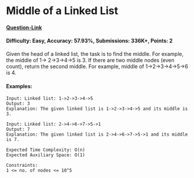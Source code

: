 # Middle of a Linked List
#### [Question-Link](https://www.geeksforgeeks.org/problems/finding-middle-element-in-a-linked-list/1)
#### Difficulty: Easy, Accuracy: 57.93%, Submissions: 336K+, Points: 2

Given the head of a linked list, the task is to find the middle. For example, the middle of 1-> 2->3->4->5 is 3. If there are two middle nodes (even count), return the second middle. For example, middle of 1->2->3->4->5->6 is 4.

#### Examples:
```
Input: Linked list: 1->2->3->4->5
Output: 3
Explanation: The given linked list is 1->2->3->4->5 and its middle is 3.
```
```
Input: Linked list: 2->4->6->7->5->1
Output: 7 
Explanation: The given linked list is 2->4->6->7->5->1 and its middle is 7.
```
```
Expected Time Complexity: O(n)
Expected Auxiliary Space: O(1)
```
```
Constraints:
1 <= no. of nodes <= 10^5
```
